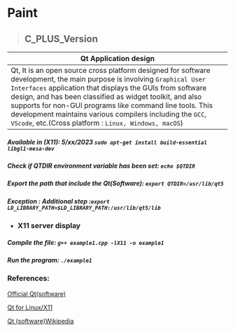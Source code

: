 # Paint

> ## C_PLUS_Version

|Qt Application design|
| --- | 
|  Qt, It is an open source cross platform designed for software development, the main purpose is involving `Graphical User Interfaces` application that displays the GUIs from software design, and has been classified as widget toolkit, and also supports for non-GUI programs like command line tools. This development maintains various compilers including the `GCC`,  `VScode`, etc.(Cross platform : `Linux, Windows, macOS`) |
##### Available in (X11): 5/xx/2023 `sudo apt-get install build-essential libgl1-mesa-dev`
##### Check if QTDIR environment variable has been set: `echo $QTDIR`
##### Export the path that include the Qt(Software): `export QTDIR=/usr/lib/qt5`
##### Exception : Additional step :`export LD_LIBRARY_PATH=$LD_LIBRARY_PATH:/usr/lib/qt5/lib`

* ### X11 server display
##### Compile the file: `g++ example1.cpp -lX11 -o example1`
##### Run the program:  `./example1` 


### References:
[Official Qt(software)](https://wiki.qt.io/Install_Qt_5_on_Ubuntu)

[Qt for Linux/X11](https://doc.qt.io/qt-6/linux.html)

[Qt (software)Wikipedia](https://en.wikipedia.org/wiki/Qt_(software))
